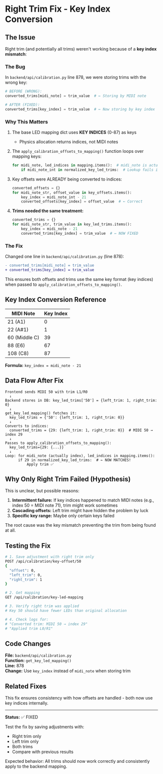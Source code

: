 # Right Trim Fix - Key Index Conversion

## The Issue

Right trim (and potentially all trims) weren't working because of a **key index mismatch**:

### The Bug

In `backend/api/calibration.py` line 878, we were storing trims with the wrong key:

```python
# BEFORE (WRONG):
converted_trims[midi_note] = trim_value  # ← Storing by MIDI note

# AFTER (FIXED):
converted_trims[key_index] = trim_value  # ← Now storing by key index
```

### Why This Matters

1. The base LED mapping dict uses **KEY INDICES** (0-87) as keys
   - Physics allocation returns indices, not MIDI notes

2. The `apply_calibration_offsets_to_mapping()` function loops over mapping keys:
   ```python
   for midi_note, led_indices in mapping.items():  # midi_note is actually a key_index!
       if midi_note_int in normalized_key_led_trims:  # Lookup fails if keys don't match!
   ```

3. Key offsets were ALREADY being converted to indices:
   ```python
   converted_offsets = {}
   for midi_note_str, offset_value in key_offsets.items():
       key_index = midi_note_int - 21
       converted_offsets[key_index] = offset_value  # ← Correct
   ```

4. **Trims needed the same treatment:**
   ```python
   converted_trims = {}
   for midi_note_str, trim_value in key_led_trims.items():
       key_index = midi_note - 21
       converted_trims[key_index] = trim_value  # ← NOW FIXED
   ```

### The Fix

Changed one line in `backend/api/calibration.py` (line 878):

```diff
- converted_trims[midi_note] = trim_value
+ converted_trims[key_index] = trim_value
```

This ensures both offsets and trims use the same key format (key indices) when passed to `apply_calibration_offsets_to_mapping()`.

## Key Index Conversion Reference

| MIDI Note | Key Index |
|-----------|-----------|
| 21 (A1) | 0 |
| 22 (A#1) | 1 |
| 60 (Middle C) | 39 |
| 88 (E6) | 67 |
| 108 (C8) | 87 |

**Formula:** `key_index = midi_note - 21`

## Data Flow After Fix

```
Frontend sends MIDI 50 with trim L1/R0
  ↓
Backend stores in DB: key_led_trims['50'] = {left_trim: 1, right_trim: 0}
  ↓
get_key_led_mapping() fetches it:
  key_led_trims = {'50': {left_trim: 1, right_trim: 0}}
  ↓
Converts to indices:
  converted_trims = {29: {left_trim: 1, right_trim: 0}}  # MIDI 50 → index 29
  ↓
Passes to apply_calibration_offsets_to_mapping():
  key_led_trims={29: {...}}
  ↓
Loop: for midi_note (actually index), led_indices in mapping.items():
      if 29 in normalized_key_led_trims:  # ← NOW MATCHES!
          Apply trim ✅
```

## Why Only Right Trim Failed (Hypothesis)

This is unclear, but possible reasons:
1. **Intermittent failure:** If key indices happened to match MIDI notes (e.g., index 50 = MIDI note 71), trim might work sometimes
2. **Cascading offsets:** Left trim might have hidden the problem by luck
3. **Specific key range:** Maybe only certain keys failed

The root cause was the key mismatch preventing the trim from being found at all.

## Testing the Fix

```bash
# 1. Save adjustment with right trim only
POST /api/calibration/key-offset/50
{
  "offset": 0,
  "left_trim": 0,
  "right_trim": 1
}

# 2. Get mapping
GET /api/calibration/key-led-mapping

# 3. Verify right trim was applied
# Key 50 should have fewer LEDs than original allocation

# 4. Check logs for:
# "Converted trim: MIDI 50 → index 29"
# "Applied trim L0/R1"
```

## Code Changes

**File:** `backend/api/calibration.py`  
**Function:** `get_key_led_mapping()`  
**Line:** 878  
**Change:** Use `key_index` instead of `midi_note` when storing trim

## Related Fixes

This fix ensures consistency with how offsets are handled - both now use key indices internally.

---

**Status:** ✅ FIXED

Test the fix by saving adjustments with:
- Right trim only
- Left trim only
- Both trims
- Compare with previous results

Expected behavior: All trims should now work correctly and consistently apply to the backend mapping.
